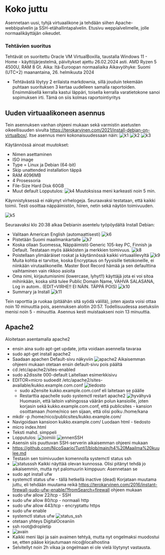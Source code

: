 # Koko juttu

Asennetaan uusi, tyhjä virtuaalikone ja tehdään siihen Apache-webbipalvelin ja SSH-etähallintapalvelin. 
Etusivu weppialvelimelle, jolle normaalikäyttäjän oikeudet.

### Tehtävien suoritus
Tehtävät on suoritettu Oracle VM VirtualBoxilla, taustalla Windows 11 - Home - käyttöjärjestelmä, päivitykset ajettu 26.02.2024 asti. AMD Ryzen 5 4500U, RAM 8 Gt. Aika:
Itä-Euroopan normaaliaika
Aikavyöhyke: Suomi (UTC+2)
maanantaina, 26. helmikuuta 2024
- Tehtävästä löytyy 2 erilaista markdownia, sillä jouduin tekemään puhtaan suorituksen 3 kertaa uudelleen samalla raportoiden. Ensimmäisellä kerralla kastui läppäri, toisella kerralla varatietokone sanoi sopimuksen irti. Tämä on siis kolmas raportointiyritys

## Uuden virtuaalikoneen asennus
Tein asennuksen vanhan ohjeeni mukaan sekä varmistin asetusten oikeellisuuden sivulta https://terokarvinen.com/2021/install-debian-on-virtualbox/.
Itse asennus meni kokonaisuudessaan näin:
![k1](https://github.com/NicoSaario/Tunti1/assets/156778628/213ae983-66dd-4a19-ab90-b46e8725bc84)
![k2](https://github.com/NicoSaario/Tunti1/assets/156778628/ad933363-4cf0-47a0-b588-1ac2dd5cac34)
![k3](https://github.com/NicoSaario/Tunti1/assets/156778628/70381f15-368d-4714-b766-295973a7e53a)

Käytännössä ainoat muutokset:
- Nimen asettaminen
- ISO image
- Type = Linux ja Debian (64-bit)
- Skip unattended installation täppä
- RAM 4096MB
- 4 Prosessoria
- File-Size Hard Disk 60GB
- Muut default
  Lopputulos:
  ![k4](https://github.com/NicoSaario/Tunti1/assets/156778628/6ab6dd15-6b66-49e0-b45f-5a6fd1f1af5f)
  Muutoksissa meni karkeasti noin 5 min. 

Käynnistyksessä ei näkynyt virhelogeja. Seuraavaksi testataan, että kaikki toimii. Testi osoittaa näppäimistön, hiiren, netin sekä näytön toimivuuden.

![k5](https://github.com/NicoSaario/Tunti1/assets/156778628/73f976eb-ad24-4e39-bd57-53c383e6ef23)

Seuraavaksi klo 20:38 alkaa Debianin asentelu työpöydältä Install Debian:
- Valitaan American English (automaattisesti)
![k6](https://github.com/NicoSaario/Tunti1/assets/156778628/e31ec90f-d1f2-4cfc-ae50-e2c6731c8b3d)
- Pistetään Suomi maailmankartalle
  ![k7](https://github.com/NicoSaario/Tunti1/assets/156778628/817c5a31-cf55-4ce0-b8df-9415a8466083)
- Koska ollaan Suomessa, Näppäimistö Generic 105-key PC, Finnish ja Default. Testataan myös ääkkösten ja merkkien toimivuus.
![k8](https://github.com/NicoSaario/Tunti1/assets/156778628/98665290-141f-42db-b87f-445027f5e1d1)
- Poistellaan ylimääräiset roskat ja käytännössä kaikki virtuaalilevyltä
  ![k9](https://github.com/NicoSaario/Tunti1/assets/156778628/2ec5dcd9-e506-4789-a5df-8ed7544b5685)
Muita kohtia ei tarvitse, koska Encryptaus on fyysisille tietokoneille, ei niinkään virutaalikoneille. Master Boot Record hämää ja sen defaulttina vaihtaminen vain rikkoo asioita
- Oma nimi, kirjautumisnimi (lowercase, lyhyt!!) käyttäjä jota ei voi sitoa mihinkään, koska siitä tulee Public Domain Name, VAHVA SALASANA, Log in autom.. (EDIT=VIRHE!! EI NÄIN. TÄPPÄ POIS)
  ![k10](https://github.com/NicoSaario/Tunti1/assets/156778628/25506aa4-5985-4a6c-8110-66f858c7955d)
- Summary ja Install
![k11](https://github.com/NicoSaario/Tunti1/assets/156778628/66aca1d7-4724-4965-93fd-2581fe420973)

Tein raporttia ja ruokaa (pitäähän sitä syödä välillä), joten ajasta voisi ottaa noin 10 minuuttia pois, asennuksen aloitin 20:57. Todellisuudessa asetuksiin menisi noin 5 - minuuttia.
Asennus kesti muistaakseni noin 13 minuuttia.


## Apache2
Aloitetaan asentamalla apache2
- ensin aina sudo apt-get update, jotta voidaan asennella tavaraa
- sudo apt-get install apache2
- Saadaan apachen Default-sivu näkyviin
![apache2](https://github.com/NicoSaario/Tunti1/assets/156778628/acca735f-112b-4b8a-9bce-e23f8f5e2123)
Aikaisemman ohjeeni mukaan otetaan ensin default-sivu pois päältä
- cd /etc/apache2/sites-enabled
- sudo a2dissite 000-default 
Laitellaan esimerkkisivu
- EDITOR=micro sudoedit /etc/apache2/sites-available/kukko.example.com.conf
  ![tiedosto](https://github.com/NicoSaario/Tunti1/assets/156778628/98bcdcec-4037-45a5-91aa-d52d26ecb492)
  - sudo a2ensite kukko.example.com.conf eli laitetaan se päälle
  - Restarttia apachelle sudo systemctl restart apache2
  ![hyvähyvä](https://github.com/NicoSaario/Tunti1/assets/156778628/ade419dc-f8fc-41a3-bc32-2d6157669918)
Huomasin, että laitoin vahingossa väärän polun kansioille, joten korjasin sekä kukko.example.com.conf, että publicsites - kansion osoittamaan /home/nico sen sijaan, että olisi polku /home/kana
- mkdir -p /home/nico/publicsites/kukko.example.com/
- Navigoidaan kansioon kukko.example.com/
Luodaan html - tiedosto
- micro index.html
- Teksti mahd. simppeli
- Lopputulos:
![toimiiii](https://github.com/NicoSaario/Tunti1/assets/156778628/1aef4d43-e641-4a38-9cd2-4ac274b028cb)
![ennenSSH](https://github.com/NicoSaario/Tunti1/assets/156778628/db669d7d-e264-4edc-8305-c7583e915eba)
- Asensin siis puuttuvan SSH-serverin aikaisemman ohjeeni mukaan
- https://github.com/NicoSaario/Tunti1/blob/main/h4%20Maailma%20kuulee.md
- Testasin sen toimivuuden komennolla systemctl status ssh
- ![statusssh](https://github.com/NicoSaario/Tunti1/assets/156778628/2daeca5e-9932-4bde-981b-b85b704411e2)
Kaikki näyttää olevan kunnossa. Olisi pitänyt tehdä jo aikaisemmin, mutta nyt palomuurin kimppuun:
Asennetaan se
- sudo apt install ufw
- systemctl status ufw - tällä hetkellä inactive (dead)
Korjataan muutama juttu, eli tehdään muutama reikä https://terokarvinen.com/2016/instant-firewall-sudo-ufw-enable/?fromSearch=firewall ohjeen mukaan
- sudo ufw allow 22/tcp - SSH
- sudo ufw allow 80/tcp - normaali http
- sudo ufw allow 443/tcp - encryptattu https
- sudo ufw enable
- systemctl status ufw
![status_ssh](https://github.com/NicoSaario/Tunti1/assets/156778628/8a356861-fcc9-4aef-9fd8-01132d466a29)
- otetaan yhteys DigitalOceaniin
- ssh root@dropletip
- ![avain](https://github.com/NicoSaario/Tunti1/assets/156778628/b0d1a584-c682-4dd2-b6cb-e7d3fcb076b3)
- Kaikki meni läpi ja sain avaimen tehtyä, mutta nyt ongelmaksi muodostui se, etten pääse kirjautumaan nico@localhostina
- Selvitellyt noin 2h vikaa ja ongelmaan ei ole vielä löytynyt vastausta.












